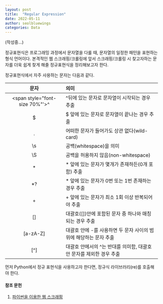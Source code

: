 ```yaml
---
layout: post
title:  "Regular Expression"
date: 2022-05-11
author: seolbluewings
categories: Data
---
```


(작성중...)

정규표현식은 프로그래밍 과정에서 문자열을 다룰 때, 문자열의 일정한 패턴을 표현하는 형식 언어이다. 본격적인 웹 스크래핑/크롤링에 앞서 스크래핑/크롤링 시 찾고자하는 문자를 더욱 쉽게 찾게 해줄 정규표현식을 정리해보고자 한다.

정규표현식에서 자주 사용하는 문자는 다음과 같다.

|문자|의미|
|:---:|:---|
|<span style="font-size 70%"'>^</span>| <span style="ont-size 70%">^뒤에 있는 문자로 문자열이 시작되는 경우 추출</span>|
|\$| \$ 앞에 있는 문자로 문자열이 끝나는 경우 추출|
|.| 어떠한 문자가 들어가도 상관 없다(wild-card)|
|\s| 공백(whitespace)을 의미|
|\S| 공백을 허용하지 않음(non-whitespace)|
|*| * 앞에 있는 문자가 몇개가 존재하든(0개 포함) 추출|
|*?| * 앞에 있는 문자가 0번 또는 1번 존재하는 경우 추출
|+| + 앞에 있는 문자가 최소 1회 이상 반복되어야 추출|
|[]| 대괄호([])안에 포함된 문자 중 하나와 매칭되는 경우 추출|
|[a-zA-Z]| 대괄호 안에 -를 사용하면 두 문자 사이의 범위에 해당하는 문자 추출|
|[^]| 대괄호 안에서의 ^는 반대를 의미함, 대괄호 안 문자를 제외한 경우 추출|

먼저 Python에서 정규 표현식을 사용하고자 한다면, 정규식 라이브러리(re)를 호출해야 한다.



#### 참조 문헌
1. [파이썬을 이용한 웹 스크래핑](https://www.boostcourse.org/cs201/joinLectures/179628) <br>


